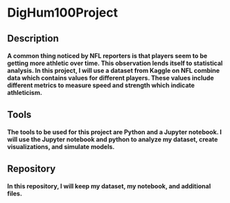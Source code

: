 # DigHum100Project

## Description
#### A common thing noticed by NFL reporters is that players seem to be getting more athletic over time. This observation lends itself to statistical analysis. In this project, I will use a dataset from Kaggle on NFL combine data which contains values for different players. These values include different metrics to measure speed and strength which indicate athleticism. 

## Tools
#### The tools to be used for this project are Python and a Jupyter notebook. I will use the Jupyter notebook and python to analyze my dataset, create visualizations, and simulate models. 


## Repository
#### In this repository, I will keep my dataset, my notebook, and additional files. 
